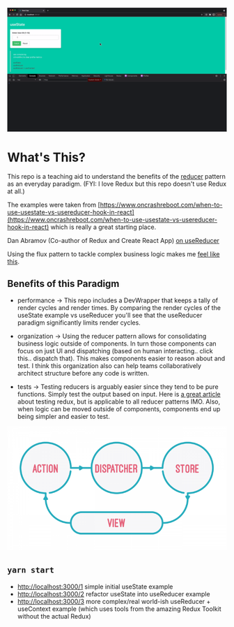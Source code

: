 ![Performance](useReducerPerformance.gif)

# What's This?

This repo is a teaching aid to understand the benefits of the [reducer](https://reactjs.org/docs/hooks-reference.html#usereducer) pattern as an everyday paradigm. (FYI: I love Redux but this repo doesn't use Redux at all.)

The examples were taken from [https://www.oncrashreboot.com/when-to-use-usestate-vs-usereducer-hook-in-react](https://www.oncrashreboot.com/when-to-use-usestate-vs-usereducer-hook-in-react) which is really a great starting place.

Dan Abramov (Co-author of Redux and Create React App) [on useReducer](https://twitter.com/dan_abramov/status/1102010093388947457)

Using the flux pattern to tackle complex business logic makes me [feel like this](https://youtu.be/bcLN5Yg8Jg0?t=261).

## Benefits of this Paradigm

- performance -> This repo includes a DevWrapper that keeps a tally of render cycles and render times. By comparing the render cycles of the useState example vs useReducer you'll see that the useReducer paradigm significantly limits render cycles.

- organization -> Using the reducer pattern allows for consolidating business logic outside of components. In turn those components can focus on just UI and dispatching (based on human interacting.. click this.. dispatch that). This makes components easier to reason about and test. I think this organization also can help teams collaboratively architect structure before any code is written.

- tests -> Testing reducers is arguably easier since they tend to be pure functions. Simply test the output based on input. Here is [a great article](https://dev.to/hbarcelos/a-better-approach-for-testing-your-redux-code-2ec9) about testing redux, but is applicable to all reducer patterns IMO. Also, when logic can be moved outside of components, components end up being simpler and easier to test.

![Flux](flux-js.png)

## `yarn start`

- [http://localhost:3000/1](http://localhost:3000/1) simple initial useState example
- [http://localhost:3000/2](http://localhost:3000/2) refactor useState into useReducer example
- [http://localhost:3000/3](http://localhost:3000/3) more complex/real world-ish useReducer + useContext example (which uses tools from the amazing Redux Toolkit without the actual Redux)
